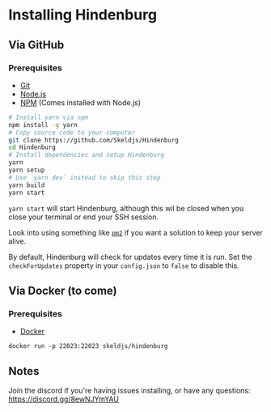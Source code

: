 # Installing Hindenburg
## Via GitHub
### Prerequisites
* [Git](https://git-scm.org)
* [Node.js](https://nodejs.org)
* [NPM](https://npmjs.com) (Comes installed with Node.js)

```sh
# Install yarn via npm
npm install -g yarn
# Copy source code to your computer
git clone https://github.com/Skeldjs/Hindenburg
cd Hindenburg
# Install dependencies and setup Hindenburg
yarn
yarn setup
# Use `yarn dev` instead to skip this step
yarn build
yarn start
```

`yarn start` will start Hindenburg, although this wil be closed when you close
your terminal or end your SSH session.

Look into using something like [`pm2`](https://pm2.keymetrics.io) if you want a
solution to keep your server alive.

By default, Hindenburg will check for updates every time it is run. Set the
`checkForUpdates` property in your `config.json` to `false` to disable this.

## Via Docker (to come)
### Prerequisites
* [Docker](https://docker.com)
```
docker run -p 22023:22023 skeldjs/hindenburg
```

## Notes
Join the discord if you're having issues installing, or have any questions:
https://discord.gg/8ewNJYmYAU